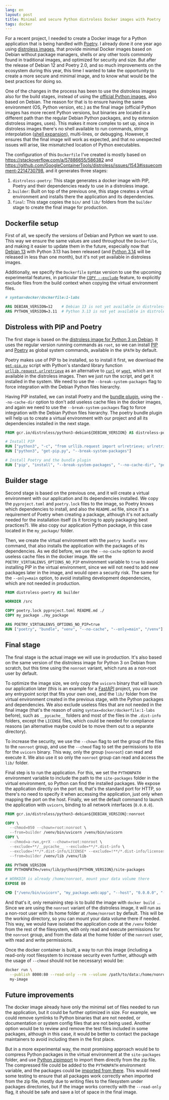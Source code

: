 ```yaml
---
lang: en
layout: post
title: Minimal and secure Python distroless Docker images with Poetry
tags: docker
---
```


For a recent project, I needed to create a Docker image for a Python application
that is being handled with [Poetry](https://python-poetry.org/). I already done
it one year ago using
[distroless images](https://github.com/GoogleContainerTools/distroless), that
provide minimal Docker images based on Debian without package managers, shells
or any other tools commonly found in traditional images, and optimized for
security and size. But after the release of Debian 12 and Poetry 2.0, and so
much improvements on the ecosystem during this year, this time I wanted to take
the opportunity to create a more secure and minimal image, and to know what
would be the best practices for doing so.

One of the changes in the process has been to use the distroless images also for
the build stages, instead of using the
[official Python images](https://hub.docker.com/_/python), also based on Debian.
The reason for that is to ensure having the same environment (OS, Python
version, etc.) as the final image (official Python images has more recent Python
versions, but binaries are located in a different path than the regular Debian
Python packages, and by extension distroless images, uses). This makes it more
complex to set up, since in distroless images there's no shell available to run
commands, strings interpolation
([shell expansion](https://www.gnu.org/software/bash/manual/html_node/Shell-Expansions.html)),
multi-lines, or debugging. However, it ensures that the final image will work as
expected, and that no unexpected issues will arise, like mismatched location of
Python executables.

The configuration of this `Dockerfile` I've created is mostly based on
<https://stackoverflow.com/a/57886655/586382> and
<https://github.com/GoogleContainerTools/distroless/issues/1543#issuecomment-2214730798>,
and it generates three stages:

1. `distroless-poetry`: This stage generates a docker image with PIP, Poetry and
   their dependencies ready to use in a distroless image.
2. `builder`: Built on top of the previous one, this stage creates a virtual
   environment and installs there the application and its dependencies.
3. `final`: This stage copies the `bin/` and `lib/` folders from the `builder`
   stage to create the final image for production.

## Dockerfile setup

First of all, we specify the versions of Debian and Python we want to use. This
way we ensure the same values are used throughout the `Dockerfile`, and making
it easier to update them in the future, especially now that
[Debian 13](https://www.debian.org/releases/stable/release-notes/index.html)
with Python 3.13 has been released (and
[Python 3.14](https://www.python.org/downloads/release/python-3140rc2/) will be
released in less than one month), but it's not yet available in distroless
images.

Additionally, we specify the `Dockerfile` syntax version to use the upcoming
experimental features, in particular the
[`COPY --exclude`](https://docs.docker.com/reference/dockerfile/#copy---exclude)
feature, to explicitly exclude files from the build context when copying the
virtual environment files.

```Dockerfile
# syntax=docker/dockerfile:1-labs

ARG DEBIAN_VERSION=12    # Debian 13 is not yet available in distroless
ARG PYTHON_VERSION=3.11  # Python 3.13 is not yet available in distroless
```

## Distroless with PIP and Poetry

The first stage is based on the
[distroless image for Python 3 on Debian](https://gcr.io/distroless/python3-debian12).
It uses the regular version running commands as `root`, so we can install
[PIP](https://pip.pypa.io/en/stable/) and [Poetry](https://python-poetry.org/)
as global system commands, available in the `$PATH` by default.

Poetry makes use of PIP to be installed, so to install it first, we download the
[`get-pip.py`](https://bootstrap.pypa.io/get-pip.py) script with Python's
standard library function
[`urllib.request.urlretrieve`](https://docs.python.org/3/library/urllib.request.html#urllib.request.urlretrieve)
as an alternative to [`curl`](https://curl.se/) or
[`wget`](https://www.gnu.org/software/wget/), which are not available in the
distroless images. Then we just run the script, and get it installed in the
system. We need to use the `--break-system-packages` flag to force integration
with the Debian Python files hierarchy.

Having PIP installed, we can install Poetry and the
[bundle plugin](https://github.com/python-poetry/poetry-plugin-bundle), using
the `--no-cache-dir` option to don't add useless cache files in the docker
images, and again we need to use the `--break-system-packages` flag to force
integration with the Debian Python files hierarchy. The poetry bundle plugin
will help us to create a virtual environment with our project and all its
dependencies installed in the next stage.

```Dockerfile
FROM gcr.io/distroless/python3-debian${DEBIAN_VERSION} AS distroless-poetry

# Install PIP
RUN ["python3", "-c", "from urllib.request import urlretrieve; urlretrieve('https://bootstrap.pypa.io/get-pip.py', 'get-pip.py')"]
RUN ["python3", "get-pip.py", "--break-system-packages"]

# Install Poetry and the bundle plugin
RUN ["pip", "install", "--break-system-packages", "--no-cache-dir", "poetry", "poetry-plugin-bundle"]
```

## Builder stage

Second stage is based on the previous one, and it will create a virtual
environment with our application and its dependencies installed. We copy the
`pyproject.toml` and `poetry.lock` files to the image, so Poetry knows which
dependencies to install, and also the `README.md` file, since it's a requirement
of Poetry when creating a package, although it's not actually needed for the
installation itself (is it forcing to apply packaging best practices?). We also
copy our application Python package, in this case located in the `my_package/`
folder.

Then, we create the virtual environment with the `poetry bundle venv` command,
that also installs the application with the packages of its dependencies. As we
did before, we use the `--no-cache` option to avoid useless cache files in the
docker image. We set the `POETRY_VIRTUALENVS_OPTIONS_NO_PIP` environment
variable to `true` to avoid installing PIP in the virtual environment, since we
will not need to add new packages later in the image, and would open a security
risk. The same for the `--only=main` option, to avoid installing development
dependencies, which are not needed in production.

```Dockerfile
FROM distroless-poetry AS builder

WORKDIR /src

COPY poetry.lock pyproject.toml README.md ./
COPY my_package ./my_package

ARG POETRY_VIRTUALENVS_OPTIONS_NO_PIP=true
RUN ["poetry", "bundle", "venv", "--no-cache", "--only=main", "/venv"]
```

## Final stage

The final stage is the actual image we will use in production. It's also based
on the same version of the distroless image for Python 3 on Debian from scratch,
but this time using the `nonroot` variant, which runs as a non-root user by
default.

To optimize the image size, we only copy the `uvicorn` binary that will launch
our application later (this is an example for a
[FastAPI](https://fastapi.tiangolo.com/) project, you can use any entrypoint
script that fits your own one), and the `lib/` folder from the virtual
environment created in the previous stage, with the Python packages and
dependencies. We also exclude useless files that are not needed in the final
image (that's the reason of using `syntax=docker/dockerfile:1-labs` before),
such as `__pycache__` folders and most of the files in the `.dist-info` folders,
except the `LICENSE` files, which could be needed for compliance reasons (an
alternative maybe could be to move them out to a separate directory).

To increase the security, we use the `--chown` flag to set the group of the
files to the `nonroot` group, and use the `--chmod` flag to set the permissions
to `050` for the `uvicorn` binary. This way, only the group (`nonroot`) can
read and execute it. We also use it so only the `nonroot` group can read and
access the `lib/` folder.

Final step is to run the application. For this, we set the `PYTHONPATH`
environment variable to include the path to the `site-packages` folder in the
virtual environment, so Python can find the installed packages. We expose the
application directly on the port `80`, that's the standard port for HTTP, so
there's no need to specify it when accessing the application, just only when
mapping the port on the host. Finally, we set the default command to launch the
application with `uvicorn`, binding to all network interfaces (`0.0.0.0`).

```Dockerfile
FROM gcr.io/distroless/python3-debian${DEBIAN_VERSION}:nonroot

COPY \
  --chmod=050 --chown=root:nonroot \
  --from=builder /venv/bin/uvicorn /venv/bin/uvicorn
COPY \
  --chmod=a-rwx,g+rX --chown=root:nonroot \
  --exclude=**/__pycache__ --exclude=**/*.dist-info \
  --exclude=!**/*.dist-info/LICENSE* --exclude=!**/*.dist-info/licenses \
  --from=builder /venv/lib /venv/lib

ARG PYTHON_VERSION
ENV PYTHONPATH=/venv/lib/python${PYTHON_VERSION}/site-packages

# WORKDIR is already /home/nonroot, mount your data volume there
EXPOSE 80

CMD ["/venv/bin/uvicorn", "my_package.web:app", "--host", "0.0.0.0", "--port", "80"]
```

And that's it, only remaining step is to build the image with `docker build .`.
Since we are using the `nonroot` variant of the distroless image, it will run as
a non-root user with its home folder at `/home/nonroot` by default. This will be
the working directory, so you can mount your data volume there if needed. This
way, we would have isolated the application code at the `/venv` folder from the
rest of the filesystem, with only read and execute permissions for the `nonroot`
group, and from the data at the home folder of the `nonroot` user, with read and
write permissions.

Once the docker container is built, a way to run this image (including a
read-only root filesystem to increase security even further, although with the
usage of `--chmod` should not be necessary) would be:

```bash
docker run \
  --publish 8000:80 --read-only --rm --volume /path/to/data:/home/nonroot \
  my-image
```

## Future improvements

The docker image already have only the minimal set of files needed to run the
application, but it could be further optimized in size. For example, we could
remove symlinks to Python binaries that are not needed, or documentation or
system config files that are not being used. Another option would be to review
and remove the test files included in some packages, although in this case, it
would be better to contact the package maintainers to avoid including them in
the first place.

But in a more experimental way, the most promising approach would be to compress
Python packages in the virtual environment at the `site-packages` folder, and
use [Python zipimport](https://docs.python.org/3/library/zipimport.html) to
import them directly from the zip file. The compressed file could be added to
the `PYTHONPATH` environment variable, and the packages could be
[imported from there](https://realpython.com/python-zip-import/#use-pythonpath-for-system-wide-zip-imports).
This would need some testing to ensure that all packages work correctly when
imported from the zip file, mostly due to writing files to the filesystem under
packages directories, but if the image works correctly with the `--read-only`
flag, it should be safe and save a lot of space in the final image.
